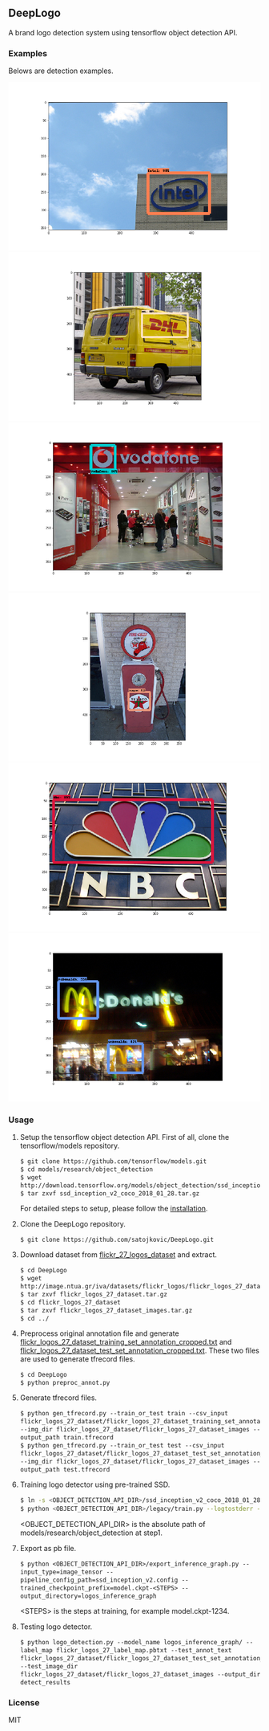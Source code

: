 DeepLogo
---
A brand logo detection system using tensorflow object detection API.

### Examples

Belows are detection examples.

![example1](detect_results/detect_result_029.png)
![example2](detect_results/detect_result_049.png)
![example3](detect_results/detect_result_055.png)
![example4](detect_results/detect_result_056.png)
![example5](detect_results/detect_result_082.png)
![example6](detect_results/detect_result_351.png)


### Usage

1. Setup the tensorflow object detection API. First of all, 
   clone the tensorflow/models repository. 
   ```
   $ git clone https://github.com/tensorflow/models.git
   $ cd models/research/object_detection
   $ wget http://download.tensorflow.org/models/object_detection/ssd_inception_v2_coco_2018_01_28.tar.gz
   $ tar zxvf ssd_inception_v2_coco_2018_01_28.tar.gz
   ```
   For detailed steps to setup, please follow the [installation](https://github.com/tensorflow/models/blob/master/research/object_detection/g3doc/installation.md).
2. Clone the DeepLogo repository.
   ```
   $ git clone https://github.com/satojkovic/DeepLogo.git
   ```
3. Download dataset from [flickr_27_logos_dataset](http://image.ntua.gr/iva/datasets/flickr_logos/) and extract.
   ```
   $ cd DeepLogo
   $ wget http://image.ntua.gr/iva/datasets/flickr_logos/flickr_logos_27_dataset.tar.gz
   $ tar zxvf flickr_logos_27_dataset.tar.gz
   $ cd flickr_logos_27_dataset
   $ tar zxvf flickr_logos_27_dataset_images.tar.gz
   $ cd ../
   ```
4. Preprocess original annotation file and generate <u>flickr_logos_27_dataset_training_set_annotation_cropped.txt</u> and <u>flickr_logos_27_dataset_test_set_annotation_cropped.txt</u>. These two files are used to generate tfrecord files.
   ```
   $ cd DeepLogo
   $ python preproc_annot.py
   ```
5. Generate tfrecord files.
   ```
   $ python gen_tfrecord.py --train_or_test train --csv_input flickr_logos_27_dataset/flickr_logos_27_dataset_training_set_annotation_cropped.txt --img_dir flickr_logos_27_dataset/flickr_logos_27_dataset_images --output_path train.tfrecord
   $ python gen_tfrecord.py --train_or_test test --csv_input flickr_logos_27_dataset/flickr_logos_27_dataset_test_set_annotation_cropped.txt --img_dir flickr_logos_27_dataset/flickr_logos_27_dataset_images --output_path test.tfrecord
   ```
6. Training logo detector using pre-trained SSD.
   ```bash
   $ ln -s <OBJECT_DETECTION_API_DIR>/ssd_inception_v2_coco_2018_01_28 ssd_inception_v2_coco_2018_01_28
   $ python <OBJECT_DETECTION_API_DIR>/legacy/train.py --logtostderr --pipeline_config_path=ssd_inception_v2.config --train_dir=training
   ```
   <OBJECT_DETECTION_API_DIR> is the absolute path of models/research/object_detection at step1.

7. Export as pb file.  
   ```
   $ python <OBJECT_DETECTION_API_DIR>/export_inference_graph.py --input_type=image_tensor --pipeline_config_path=ssd_inception_v2.config --trained_checkpoint_prefix=model.ckpt-<STEPS> --output_directory=logos_inference_graph
   ```
   \<STEPS> is the steps at training, for example model.ckpt-1234.

8. Testing logo detector.  
   ```
   $ python logo_detection.py --model_name logos_inference_graph/ --label_map flickr_logos_27_label_map.pbtxt --test_annot_text flickr_logos_27_dataset/flickr_logos_27_dataset_test_set_annotation_cropped.txt --test_image_dir flickr_logos_27_dataset/flickr_logos_27_dataset_images --output_dir detect_results
   ```

### License

MIT
